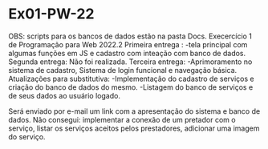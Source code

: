 # Ex01-PW-22
OBS: scripts para os bancos de dados estão na pasta Docs.
Execercício 1 de Programação para Web 2022.2
Primeira entrega :
-tela principal com algumas funções em JS e cadastro com inteação com banco de dados.
Segunda entrega:
Não foi realizada.
Terceira entrega:
-Aprimoramento no sistema de cadastro, Sistema de login funcional e navegação básica.
Atualizações para substitutiva: 
-Implementação do cadastro de serviços e criação do banco de dados do mesmo.
-Listagem do banco de serviços e de seus dados ao usuário logado.

Será enviado por e-mail um link com a apresentação do sistema e banco de dados.
Não consegui: implementar a conexão de um pretador com o serviço, listar os serviços aceitos pelos prestadores, adicionar uma imagem do serviço.

